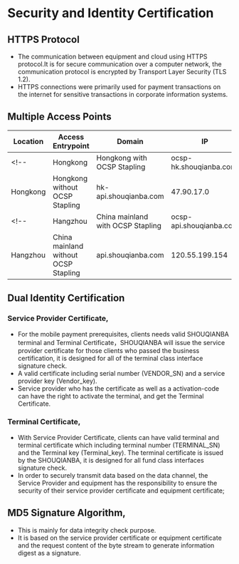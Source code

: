 # Security and Identity Certification

## HTTPS Protocol
- The communication between equipment and cloud using HTTPS protocol.It is for secure communication over a computer network, the communication protocol is encrypted by Transport Layer Security (TLS 1.2).
- HTTPS connections were primarily used for payment transactions on the internet for sensitive transactions in corporate information systems.
<!--## OCSP Stapling
- OCSP stapling, formally known as the TLS Certificate Status Request extension, is an alternative approach to the Online Certificate Status Protocol (OCSP) for checking the revocation status of X.509 digital certificates.[1] It allows the presenter of a certificate to bear the resource cost involved in providing OCSP responses by appending ("stapling") a time-stamped OCSP response signed by the CA to the initial TLS handshake, eliminating the need for clients to contact the CA.
- OCSP stapling is designed to reduce the cost of an OCSP validation, both for the client and the OCSP responder, especially for those big traffic scenario.-->

## Multiple Access Points
| Location      | Access Entrypoint          | Domain        | IP            |
| ------------- | -------------              | ------------- | ------------- |
<!--| Hongkong  | Hongkong with OCSP Stapling          |ocsp-hk.shouqianba.com| 47.75.167.145 |-->
| Hongkong  | Hongkong without OCSP Stapling       |hk-api.shouqianba.com | 47.90.17.0  |
<!--| Hangzhou  | China mainland with OCSP Stapling|ocsp-api.shouqianba.com |120.27.143.18 |-->
| Hangzhou  | China mainland without OCSP Stapling|api.shouqianba.com | 120.55.199.154|

## Dual Identity Certification
### Service Provider Certificate,
- For the mobile payment prerequisites, clients needs valid SHOUQIANBA terminal and Terminal Certificate，SHOUQIANBA will issue the service provider certificate for those clients who passed the business certification, it is designed for all of the terminal class interface signature check.
- A valid certificate including serial number (VENDOR_SN) and a service provider key (Vendor_key).
- Service provider who has the certificate as well as a activation-code can have the right to activate the terminal, and get the Terminal Certificate.

### Terminal Certificate,
- With Service Provider Certificate, clients can have valid terminal and terminal certificate which including terminal number (TERMINAL_SN) and the Terminal key (Terminal_key).
The terminal certificate is issued by the SHOUQIANBA, it is designed for all fund class interfaces signature check.
- In order to securely transmit data based on the data channel, the Service Provider and equipment has the responsibility to ensure the security of their service provider certificate and equipment certificate;

## MD5 Signature Algorithm,
- This is mainly for data integrity check purpose.
- It is based on the service provider certificate or equipment certificate and the request content of the byte stream to generate information digest as a signature.
